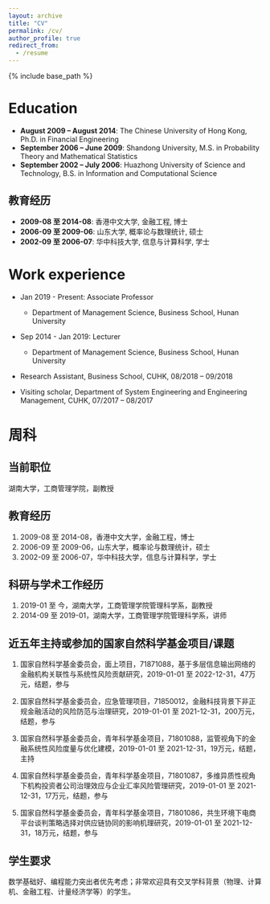 ```yaml
---
layout: archive
title: "CV"
permalink: /cv/
author_profile: true
redirect_from:
  - /resume
---
```



{% include base_path %}

Education
======
* **August 2009 – August 2014**: The Chinese University of Hong Kong, Ph.D. in Financial Engineering  
* **September 2006 – June 2009**: Shandong University, M.S. in Probability Theory and Mathematical Statistics  
* **September 2002 – July 2006**: Huazhong University of Science and Technology, B.S. in Information and Computational Science 
## 教育经历
* **2009-08 至 2014-08**: 香港中文大学, 金融工程, 博士  
* **2006-09 至 2009-06**: 山东大学, 概率论与数理统计, 硕士  
* **2002-09 至 2006-07**: 华中科技大学, 信息与计算科学, 学士

Work experience
======
* Jan 2019 - Present: Associate Professor
  * Department of Management Science, Business School, Hunan University

* Sep 2014 - Jan 2019: Lecturer
  * Department of Management Science, Business School, Hunan University
 
*  Research Assistant, Business School, CUHK, 08/2018 – 09/2018
*  Visiting scholar, Department of System Engineering and Engineering Management, CUHK, 07/2017 – 08/2017

# 周科 

## 当前职位
湖南大学，工商管理学院，副教授

## 教育经历
1. 2009-08 至 2014-08，香港中文大学，金融工程，博士
2. 2006-09 至 2009-06，山东大学，概率论与数理统计，硕士
3. 2002-09 至 2006-07，华中科技大学，信息与计算科学，学士


## 科研与学术工作经历
1. 2019-01 至 今，湖南大学，工商管理学院管理科学系，副教授
2. 2014-09 至 2019-01，湖南大学，工商管理学院管理科学系，讲师



## 近五年主持或参加的国家自然科学基金项目/课题
1. 国家自然科学基金委员会，面上项目，71871088，基于多层信息输出网络的金融机构关联性与系统性风险贡献研究，2019-01-01 至 2022-12-31，47万元，结题，参与

2. 国家自然科学基金委员会，应急管理项目，71850012，金融科技背景下非正规金融活动的风险防范与治理研究，2019-01-01 至 2021-12-31，200万元，结题，参与

3. 国家自然科学基金委员会，青年科学基金项目，71801088，监管视角下的金融系统性风险度量与优化建模，2019-01-01 至 2021-12-31，19万元，结题，主持

4. 国家自然科学基金委员会，青年科学基金项目，71801087，多维异质性视角下机构投资者公司治理效应与企业汇率风险管理研究，2019-01-01 至 2021-12-31，17万元，结题，参与

5. 国家自然科学基金委员会，青年科学基金项目，71801086，共生环境下电商平台谈判策略选择对供应链协同的影响机理研究，2019-01-01 至 2021-12-31，18万元，结题，参与


## 学生要求

数学基础好、编程能力突出者优先考虑；非常欢迎具有交叉学科背景（物理、计算机、金融工程、计量经济学等）的学生。